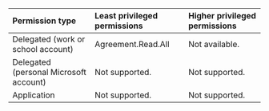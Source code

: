 |Permission type|Least privileged permissions|Higher privileged permissions|
|:---|:---|:---|
|Delegated (work or school account)|Agreement.Read.All|Not available.|
|Delegated (personal Microsoft account)|Not supported.|Not supported.|
|Application|Not supported.|Not supported.|